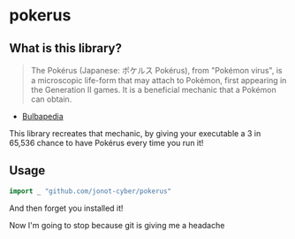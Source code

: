 # pokerus

## What is this library?

> The Pokérus (Japanese: ポケルス Pokérus), from "Pokémon virus", is a microscopic life-form that may attach to Pokémon, first appearing in the Generation II games. It is a beneficial mechanic that a Pokémon can obtain. 
- [Bulbapedia](https://bulbapedia.bulbagarden.net/wiki/Pok%C3%A9rus)

This library recreates that mechanic, by giving your executable a 3 in 65,536 chance to have Pokérus every time you run it!

## Usage

```go
import _ "github.com/jonot-cyber/pokerus"
```

And then forget you installed it!

Now I'm going to stop because git is giving me a headache
